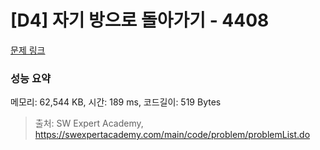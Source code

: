 # [D4] 자기 방으로 돌아가기 - 4408 

[문제 링크](https://swexpertacademy.com/main/code/problem/problemDetail.do?contestProbId=AWNcJ2sapZMDFAV8) 

### 성능 요약

메모리: 62,544 KB, 시간: 189 ms, 코드길이: 519 Bytes



> 출처: SW Expert Academy, https://swexpertacademy.com/main/code/problem/problemList.do